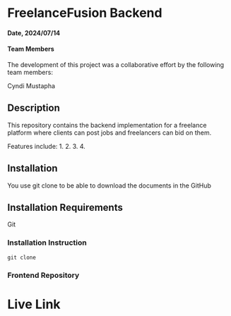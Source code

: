 # FreelanceFusion Backend

#### Date, 2024/07/14

#### Team Members
The development of this project was a collaborative effort by the following team members:

Cyndi Mustapha

## Description
This repository contains the backend implementation for a freelance platform where clients can post jobs and freelancers can bid on them.

Features include:
1. 
2. 
3. 
4. 

## Installation
You use git clone to be able to download the documents in the GitHub

## Installation Requirements
Git

### Installation Instruction
```
git clone 

```

### Frontend Repository


# Live Link


